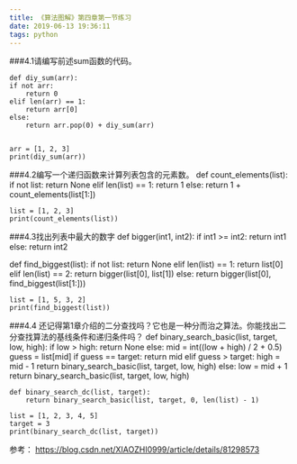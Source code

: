 ```yaml
---
title: 《算法图解》第四章第一节练习
date: 2019-06-13 19:36:11
tags: python
---
```

###4.1请编写前述sum函数的代码。

    def diy_sum(arr):
    if not arr:
        return 0
    elif len(arr) == 1:
        return arr[0]
    else:
        return arr.pop(0) + diy_sum(arr)
    
    
    arr = [1, 2, 3]
    print(diy_sum(arr))
###4.2编写一个递归函数来计算列表包含的元素数。
    def count_elements(list):
    if not list:
        return None
    elif len(list) == 1:
        return 1
    else:
        return 1 + count_elements(list[1:])


    list = [1, 2, 3]
    print(count_elements(list))
###4.3找出列表中最大的数字
def bigger(int1, int2):
    if int1 >= int2:
        return int1
    else:
        return int2


def find_biggest(list):
    if not list:
        return None
    elif len(list) == 1:
        return list[0]
    elif len(list) == 2:
        return bigger(list[0], list[1])
    else:
        return bigger(list[0], find_biggest(list[1:]))


    list = [1, 5, 3, 2]
    print(find_biggest(list))
###4.4 还记得第1章介绍的二分查找吗？它也是一种分而治之算法。你能找出二分查找算法的基线条件和递归条件吗？
    def binary_search_basic(list, target, low, high):
    if low > high:
        return None
    else:
        mid = int((low + high) / 2 + 0.5)
        guess = list[mid]
        if guess == target:
            return mid
        elif guess > target:
            high = mid - 1
            return binary_search_basic(list, target, low, high)
        else:
            low = mid + 1
            return binary_search_basic(list, target, low, high)


    def binary_search_dc(list, target):
        return binary_search_basic(list, target, 0, len(list) - 1)

    list = [1, 2, 3, 4, 5]
    target = 3
    print(binary_search_dc(list, target))


参考：
https://blog.csdn.net/XIAOZHI0999/article/details/81298573

